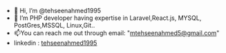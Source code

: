 - 👋 Hi, I’m @tehseenahmed1995
- 🌱 I’m PHP developer having expertise in Laravel,React.js, MYSQL, PostGres,MSSQL, Linux,Git..
- 📫You can reach me out through email: "mtehseenahmed5@gmail.com" 
- linkedin : [tehseenahmed1995](https://www.linkedin.com/in/tehseenahmed1995/)


<!---
tehseenahmed1995/tehseenahmed1995 is a ✨ special ✨ repository because its `README.md` (this file) appears on your GitHub profile.
You can click the Preview link to take a look at your changes.
--->

